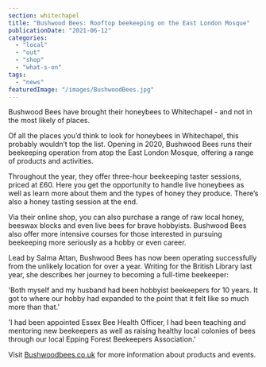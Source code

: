 ```yaml
---
section: whitechapel
title: "Bushwood Bees: Rooftop beekeeping on the East London Mosque"
publicationDate: "2021-06-12"
categories: 
  - "local"
  - "out"
  - "shop"
  - "what-s-on"
tags: 
  - "news"
featuredImage: "/images/BushwoodBees.jpg"
---
```


Bushwood Bees have brought their honeybees to Whitechapel - and not in the most likely of places.

Of all the places you’d think to look for honeybees in Whitechapel, this probably wouldn’t top the list. Opening in 2020, Bushwood Bees runs their beekeeping operation from atop the East London Mosque, offering a range of products and activities. 

Throughout the year, they offer three-hour beekeeping taster sessions, priced at £60. Here you get the opportunity to handle live honeybees as well as learn more about them and the types of honey they produce. There’s also a honey tasting session at the end. 

Via their online shop, you can also purchase a range of raw local honey, beeswax blocks and even live bees for brave hobbyists. Bushwood Bees also offer more intensive courses for those interested in pursuing beekeeping more seriously as a hobby or even career.

Lead by Salma Attan, Bushwood Bees has now been operating successfully from the unlikely location for over a year. Writing for the British Library last year, she describes her journey to becoming a full-time beekeeper:

'Both myself and my husband had been hobbyist beekeepers for 10 years. It got to where our hobby had expanded to the point that it felt like so much more than that.'

'I had been appointed Essex Bee Health Officer, I had been teaching and mentoring new beekeepers as well as raising healthy local colonies of bees through our local Epping Forest Beekeepers Association.'

Visit [Bushwoodbees.co.uk](http://bushwoodbees.co.uk) for more information about products and events.

